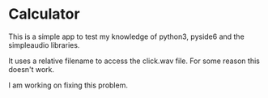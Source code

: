 # Calculator

This is a simple app to test my knowledge of python3, pyside6 and the simpleaudio libraries.

It uses a relative filename to access the click.wav file. For some reason this doesn't work.

I am working on fixing this problem.